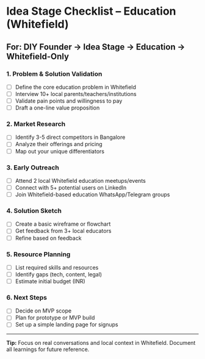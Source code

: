 # Idea Stage Checklist – Education (Whitefield)

## For: DIY Founder → Idea Stage → Education → Whitefield-Only

### 1. Problem & Solution Validation
- [ ] Define the core education problem in Whitefield
- [ ] Interview 10+ local parents/teachers/institutions
- [ ] Validate pain points and willingness to pay
- [ ] Draft a one-line value proposition

### 2. Market Research
- [ ] Identify 3-5 direct competitors in Bangalore
- [ ] Analyze their offerings and pricing
- [ ] Map out your unique differentiators

### 3. Early Outreach
- [ ] Attend 2 local Whitefield education meetups/events
- [ ] Connect with 5+ potential users on LinkedIn
- [ ] Join Whitefield-based education WhatsApp/Telegram groups

### 4. Solution Sketch
- [ ] Create a basic wireframe or flowchart
- [ ] Get feedback from 3+ local educators
- [ ] Refine based on feedback

### 5. Resource Planning
- [ ] List required skills and resources
- [ ] Identify gaps (tech, content, legal)
- [ ] Estimate initial budget (INR)

### 6. Next Steps
- [ ] Decide on MVP scope
- [ ] Plan for prototype or MVP build
- [ ] Set up a simple landing page for signups

---

**Tip:** Focus on real conversations and local context in Whitefield. Document all learnings for future reference. 